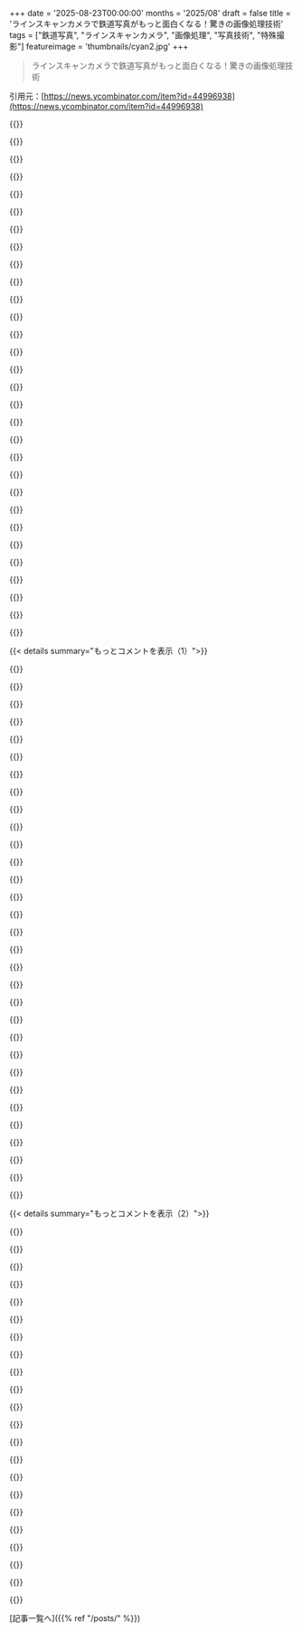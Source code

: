 +++
date = '2025-08-23T00:00:00'
months = '2025/08'
draft = false
title = 'ラインスキャンカメラで鉄道写真がもっと面白くなる！驚きの画像処理技術'
tags = ["鉄道写真", "ラインスキャンカメラ", "画像処理", "写真技術", "特殊撮影"]
featureimage = 'thumbnails/cyan2.jpg'
+++

> ラインスキャンカメラで鉄道写真がもっと面白くなる！驚きの画像処理技術

引用元：[https://news.ycombinator.com/item?id=44996938](https://news.ycombinator.com/item?id=44996938)




{{<matomeQuote body="これ、めっちゃいいね！私も同じアイデアで、New Englandで一番高い木をドローンでスキャンしてみたんだ。うまくはなかったけど、今度また挑戦してみようかな。結果はこちら：https://www.daviddegner.com/wp-content/uploads/2023/09/Tree-...この話の一部だったんだ：https://www.daviddegner.com/photography/discovering-old-grow..." userName="thekid314" createdAt="2025/08/24 02:47:43" color="#ff5c5c">}}




{{<matomeQuote body="相変わらず魅惑的な視点だね！" userName="cenamus" createdAt="2025/08/24 06:57:19" color="">}}




{{<matomeQuote body="私、普通のカメラと手動でフレームをつなぎ合わせる方法で、似たようなプロセスでアニメーションを作ってるんだ。[1,2,3]被写体に焦点を合わせ、背景を抽象的なパターンにする効果がすごく面白いよ。各’線’は約15px幅。<br>東京のスカイラインのタイムラプスも撮って、似たプロセスを適用し[4]、時間がフレームの左から右へ移動するようにモーション追跡したんだ[5]。各線は4ピクセル幅で、元の動画は8Kだよ。<br>[1] https://youtube.com/shorts/VQuI1wW8hAw <br>[2] https://youtube.com/shorts/vE6kLolf57w <br>[3] https://youtube.com/shorts/QxvFyasQYAY <br>[4] https://youtu.be/wTma28gwSk0 <br>[5] https://youtu.be/v5HLX5wFEGk" userName="decae" createdAt="2025/08/24 05:10:59" color="#38d3d3">}}




{{<matomeQuote body="わー、そのスカイラインの夕焼けタイムラプス、美しいね。本当にいいアイデアだよ。" userName="Cloudef" createdAt="2025/08/24 11:05:57" color="">}}




{{<matomeQuote body="わー、素晴らしい記事だね。ケーブルカーの写真 https://upload.wikimedia.org/wikipedia/commons/e/e0/Strip_ph... がすごく好きだよ。背景のコンテンツをどうするか決めるのも、ちょっと面白いだろうね。" userName="bkettle" createdAt="2025/08/23 23:11:39" color="#ff5733">}}




{{<matomeQuote body="これ、初期のフラットベッドスキャナーをデジタルバックとして使う実験を思い出すな。一つ例を挙げるね：https://www.sentex.net/~mwandel/tech/scanner.html" userName="JKCalhoun" createdAt="2025/08/23 21:20:45" color="#ff33a1">}}




{{<matomeQuote body="確か、前回のオリンピックで、Omegaがフィニッシュラインのストリップカメラに高周波リニアディスプレイを組み合わせたんだよね。普通のカメラだと点滅する線が見えるんだけど、フォトフィニッシュの背景はOmegaのロゴだった。すごくさりげないけど、実現するのはすごいことだよね。" userName="ortusdux" createdAt="2025/08/24 00:11:52" color="#38d3d3">}}




{{<matomeQuote body="点滅する垂直バーを見てみて：https://youtube.com/shorts/TSSCfnBBDR0" userName="meindnoch" createdAt="2025/08/24 09:09:08" color="#ff5c5c">}}




{{<matomeQuote body="ほとんど全てのカメラをラインスキャンカメラに変えられるってのは注目すべき点だね。センサーのレジスタにコマンドを書き込むソフトがあればの話だけど。最大と最小の読み取り行を1つ離すだけで、’フレーム’レートが60,000 FPSに跳ね上がり、各フレームは1ピクセルの高さになるんだ。高速化のためには、上下の’ポーチ’領域をいじる必要があるかもね。ラインは画像の長辺に沿ってないとダメだよ。ハードウェアには短辺でやる機能はないから。" userName="londons_explore" createdAt="2025/08/24 17:23:06" color="#ff5733">}}




{{<matomeQuote body="これってどうやって実現したの？どんなカメラならできるの？" userName="decae" createdAt="2025/08/24 22:00:50" color="">}}




{{<matomeQuote body="ほぼどんなカメラでもできるよ。例えばOV2640とか。でも、レジスタへの低レベルアクセスが必要で、i2c（SCCB）で設定するんだ。Linuxならドライバにパッチを当てる必要があるだろうね。" userName="londons_explore" createdAt="2025/08/25 07:24:20" color="#785bff">}}




{{<matomeQuote body="それ、色々いじってみるのめっちゃ楽しそう！ありがとうね！" userName="decae" createdAt="2025/08/25 08:34:05" color="">}}




{{<matomeQuote body="ノイズ除去は不自然で、特にフリンジが目立つからオフの方がいいかもね。デモザイクについては、今のやり方だとアーティファクトが出るみたいだけど、RCD [1]みたいに、もっと解像度を上げてアーティファクトが出ないようにできないかな？<br>[1] https://github.com/LuisSR/RCD-Demosaicing" userName="bscphil" createdAt="2025/08/23 20:39:05" color="#ff5733">}}




{{<matomeQuote body="うん、実際デノイズはデフォルトで無効にしてるよ。水平ストライプが目立つし、めっちゃ遅いんだ。垂直ストライプ補正も完璧じゃなくて、かえってストライプを増やしちゃうこともあるし、まだまだ課題だらけ。<br>RCDデモザイクは次のステップだね。今のカラーフリンジは単純な線形補間が原因だから、RCDみたいに緑チャンネルをガイドにすればもっと良くなるはず。" userName="dllu" createdAt="2025/08/23 23:18:49" color="#45d325">}}




{{<matomeQuote body="デモザイクとかの工程で、x位置やスプラインパラメータを推定する潜在変数にすることを検討した？<br>カラーヒストグラムで考えると、ロゴの色が揺らいでると分布が広くなるけど、正しくマッピングされてれば細くて強いピークになるはずだよね。色空間のエントロピーって、RMADを使った最適化の損失関数として強力な要素になりそうじゃない？" userName="DoctorOetker" createdAt="2025/08/24 00:44:49" color="#785bff">}}




{{<matomeQuote body="元の生データってどこかで共有してるの？" userName="DoctorOetker" createdAt="2025/08/24 01:13:42" color="">}}




{{<matomeQuote body="うん、僕もノイズ除去した結果はそんなに良くないと思うな。" userName="Cloudef" createdAt="2025/08/23 22:37:31" color="">}}




{{<matomeQuote body="ラインスキャンカメラで走ってる車や電車から景色を撮ったらどうなるか、誰か知らない？視差（パララックス）で面白い歪みが出そうだけど。" userName="fleventynine" createdAt="2025/08/24 01:59:17" color="">}}




{{<matomeQuote body="動いてる電車から何枚か撮ってみたよ…<br>南海6000系、大阪：https://i.dllu.net/nankai_19b8df3e827215a2.jpg<br>フランスの風景：https://i.dllu.net/preview_l_b01915cc69f35644.png<br>マルセイユ、フランス：https://i.dllu.net/preview_raw_7292be4e58de5cd0.png<br>カリフォルニア：https://i.dllu.net/preview_raw_d5ec50534991d1a4.png<br>https://i.dllu.net/preview_raw_e06b551444359536.png<br>木の紫色はごめんね。カメラが近赤外線に敏感で、IRカットフィルターを買う前に撮ったんだ。フレーム落ちとか、他にもアーティファクトがあるよ。" userName="dllu" createdAt="2025/08/24 03:34:34" color="#ff5733">}}




{{<matomeQuote body="まさに知りたかったことだよ。1時間の電車旅くらいの全風景をスキャンするのって、技術的に可能なの？" userName="dddw" createdAt="2025/08/24 06:23:00" color="#45d325">}}




{{<matomeQuote body="これってただのブレでしょ。記事の写真の背景みたいにさ。超低速なら面白い歪みは得られるけど、車や電車くらいのスピードだと何も見えないよ。" userName="notatoad" createdAt="2025/08/24 02:39:02" color="">}}




{{<matomeQuote body="記事の背景は”ブレ”じゃないよ。" userName="account42" createdAt="2025/08/25 14:12:35" color="">}}




{{<matomeQuote body="興味を持って”ラインスキャンビジョンシステム”の基本を調べたんだ。産業用途では、コンベアの速度が一定じゃないから、エンコーダーを使って現在の速度に基づいてスキャン速度をリアルタイムで制御する必要があるらしいね。この記事の大部分は、電車の速度を数学的に推定してスキャンを正しく解釈することについてなんだと分かったよ。[1]このカメラベンダーがエンコーダーの必要性を4:15あたりで説明する動画があるよ。<br>https://m.youtube.com/watch?v=E_I9kxHEYYM&t=35s&pp=2AEjkAIB" userName="ripe" createdAt="2025/08/24 17:57:14" color="#45d325">}}




{{<matomeQuote body="地下鉄の影も捉えられてるのがすごいね！列車本体より少し早く到達した影が、スリットが向いてた線路と壁の断面形状を持つチューブに対して、バーチャルな影として映し出されてる感じだね。" userName="card_zero" createdAt="2025/08/23 21:52:08" color="#ff33a1">}}




{{<matomeQuote body="こういうのが好きなら、https://www.magyaradam.com/wp/ も見てみてよ。彼の作品もラインスキャンカメラを使ってるのが多いんだ。" userName="GlibMonkeyDeath" createdAt="2025/08/23 20:43:00" color="#ff5c5c">}}




{{<matomeQuote body="あの動画（https://www.magyaradam.com/wp/?page_id=806）にぶっ飛んだよ。たぶん、彼はまず1フレーム分のスリットを再構成して、それを1列ずつずらして次のスリットデータを追加していく形で動画を作ったんだと思う。" userName="JKCalhoun" createdAt="2025/08/23 21:11:23" color="#38d3d3">}}




{{<matomeQuote body="あの動画のショットはどれもSlit Scan技術を使ってないよ。”Mean Stack Mode”って呼ばれる技術を使ってるんだ。それは、入力動画のローリング選択で、複数フレームにわたる平均ピクセル値を得るためのテクニックなんだよ。" userName="fudged71" createdAt="2025/08/24 00:56:39" color="#785bff">}}




{{<matomeQuote body="みんなスマホカメラでこれ試せるし、試すべきだよ！パノラマモードにして、いつもと違う動き方でカメラを動かしてみて。通過する電車とか、電車や車の窓からでもできるよ。たまに混乱してパノラマの一部が”圧縮”されちゃうけどね。縦にもできるよ。高い木を下から上にスキャンしたり、頭の上から後ろ向きに撮影したり、地面を見ながら歩いて庭の小道とかを撮るのも面白いよ。わざと足を入れて”足跡”をパノラマにするのも楽しいよ:)" userName="m463" createdAt="2025/08/25 21:17:18" color="#ff33a1">}}




{{<matomeQuote body="Stani Michielsの”Jakarta Megalopolis”を思い出すね。ジャカルタの街の長い（ものすごく長い）写真を作ってるんだ。<br>https://anagrambooks.com/jakarta-megalopolis<br>https://anagrambooks.com/sites/default/files/styles/slide/pu..." userName="SteveAlexander" createdAt="2025/08/25 15:56:24" color="#ff5c5c">}}




{{<matomeQuote body="スリットスキャン写真マジでかっこいい！電車がテーマってのがまたいいよね。昔知り合いがフラットベッドスキャナーをスリットアパーチャに使って写真作ってたの、すげープロジェクトだったな。" userName="julik" createdAt="2025/08/24 12:25:55" color="#ff33a1">}}




{{< details summary="もっとコメントを表示（1）">}}

{{<matomeQuote body="同じ話題でこんな記事も見つけたよ: https://news.ycombinator.com/item?id=35738987<br>あと、人がごった返す通りのラインスキャン画像ってどんな感じか見てみたいんだよね。" userName="amelius" createdAt="2025/08/24 10:36:16" color="">}}




{{<matomeQuote body="読んでて面白かった！昔センサーキャリブレーションの仕事してたんだけど、みんなスマホが綺麗な写真撮れるのを当たり前だと思ってるよね。今のスマホカメラには、すごい量の数学とComputational Photographyが詰まってるんだよ。" userName="syntaxing" createdAt="2025/08/24 00:01:36" color="#38d3d3">}}




{{<matomeQuote body="他にもラインスキャンで撮られた電車があるよ: https://news.ycombinator.com/item?id=35738987" userName="amenghra" createdAt="2025/08/24 06:10:34" color="">}}




{{<matomeQuote body="プロジェクトでラインカメラを調べたことあるんだ。主な用途はコンベヤーベルトで流れる食品の品質管理だね。自動選別システムだとボトルネックになることも多いし。僕が見積もったユニットの一つは、8kピクセルラインを毎秒4万フレームで記録できたよ。https://youtu.be/E_I9kxHEYYM" userName="ortusdux" createdAt="2025/08/24 01:01:00" color="#785bff">}}




{{<matomeQuote body="OCT（Optical Coherence Tomography）でも使われてるよ。OCTはIR光で組織を”透過”させる技術で、近赤外線を使うんだ。戻ってきた光はInterferometerとDiffraction Gratingを通って、ラインカメラで広がりを見る。FFTなどの信号処理の後、深さの強度が得られるよ。ミラーでビームを振ってX,Yスキャンすれば、MRIやSonogramみたいな体積画像が得られるんだ。眼、特に網膜の血管を撮るのにすごく役立つよ。" userName="SJC_Hacker" createdAt="2025/08/24 02:27:14" color="#ff5c5c">}}




{{<matomeQuote body="うん、Spectroscopyにはいろんなラインスキャンカメラの応用があるね。基本的にGratingを使うどんな用途でも。950nmだとSi CCDの感度が落ち始めるから、OCTで使うにはギリギリかな。さらにNIRではInGaAs検出器が使われるよ。" userName="s0rce" createdAt="2025/08/24 03:13:42" color="#ff5c5c">}}




{{<matomeQuote body="衛星でもよく使われてるよ。" userName="tcpekin" createdAt="2025/08/24 06:07:59" color="">}}




{{<matomeQuote body="僕が関わってた衛星のいくつかは単一点カメラだったんだ。衛星が進行方向の主軸を中心に回転して、カメラも一緒に回る。地球にカメラが向くたびに、一連の点データがストレージのラインに書き込まれるんだ。衛星が動いてカメラが地球から離れるとデータ記録は止まって、また地球にカメラが向いたら再開する。ちょっと細かい違いかもしれないけど、”ラインスキャンカメラ”は静止してて内部ミラーが回転したりするけど、衛星のカメラは動く部分がなくて、衛星自体が回転して動くんだ。" userName="defrost" createdAt="2025/08/24 06:41:52" color="#38d3d3">}}




{{<matomeQuote body="電車が完璧な色の縞模様の間にピシッと静止してるの、すごいスピード感があってかっこいいよね。" userName="Waterluvian" createdAt="2025/08/24 04:42:42" color="#ff33a1">}}




{{<matomeQuote body="この写真、古い宇宙写真みたいでめっちゃ綺麗！なんでこんなに似てるんだろうね？画像処理からはわかんないから、ラインスキャンカメラのセンサーの仕組みが関係してるのかも？" userName="owenversteeg" createdAt="2025/08/25 03:58:52" color="#ff5c5c">}}




{{<matomeQuote body="多くの衛星カメラもラインスキャンセンサー、またはプッシュブルームセンサー（https://en.wikipedia.org/wiki/Push_broom_scanner）を使ってるんだ。軌道上で動く時に画像を生成する仕組みだよ。" userName="iamleppert" createdAt="2025/08/25 19:47:18" color="#ff33a1">}}




{{<matomeQuote body="HNユーザーのjo-m（https://news.ycombinator.com/user?id=jo-m）がやってる、このプロジェクト（https://trains.jo-m.ch/#/trains/list）も絶対チェックしてほしい！" userName="srean" createdAt="2025/08/24 18:40:38" color="#38d3d3">}}




{{<matomeQuote body="ラインスキャン画像が好きなのは、画像の認識モデルを壊してくれるからだよ。これって電車の画像じゃなくて、空間のすごく小さい領域を何が占めてたかの時系列グラフなんだよね。" userName="ca_tech" createdAt="2025/08/25 17:59:42" color="#785bff">}}




{{<matomeQuote body="こんなに知りたくなるなんて思わなかったよ。完全に「おたく心」をくすぐられちゃった！めっちゃ良い記事だね。" userName="ncruces" createdAt="2025/08/23 21:45:27" color="">}}




{{<matomeQuote body="すごい絵画みたいな質感があるね。俺、そんなに鉄道ファンじゃないけど、この写真なら何枚か壁に飾りたいくらいだよ。" userName="lttlrck" createdAt="2025/08/23 22:32:45" color="">}}




{{<matomeQuote body="めっちゃクール！普通の2次元CMOSデジタルカメラセンサーでも同じ効果が出せるかと思ったけど、センサーが1次元で95khzのサンプリングレートなんだね。4Kセンサーだとデータ量が多すぎで、ほとんど捨てなきゃいけないって分かったよ。" userName="anonu" createdAt="2025/08/23 23:25:39" color="#38d3d3">}}




{{<matomeQuote body="確かにできると思うけど、めっちゃ高くなるよ。超高速ADCがもっとたくさん必要だからね。カメラが5000ドルだとして、フルフィールドで同じ露光時間を得るには、ハードウェアを800回とか複製しないと。一つのカメラにすごい金額がかかるんだ。" userName="SJC_Hacker" createdAt="2025/08/24 02:30:10" color="#45d325">}}




{{<matomeQuote body="一般のカメラでもいけると思うけど、物理的な動き合わせが大変だね。例えばSony a7R IVは1/20秒の読み出しで、電子シャッターだと上から下にスキャンする。動画には良くないけど、6336ピクセルの水平解像度で10fpsのフルフレーム圧縮RAW写真が撮れるから、63khzの取得レートになるんだ。問題は、カメラを1/10秒ごとに1センサー幅分、正確にシフトする必要があること。悲観的に見ると30khzくらいかな。動画圧縮を許容するなら、4K@30fpsで64khzくらいになるし、高性能なビデオカメラならもっと良いね。" userName="gruntwork" createdAt="2025/08/24 09:03:31" color="#ff5c5c">}}




{{<matomeQuote body="元の質問を誤解してたかも。95kHzでフルフィールドにするって話なら、めっちゃ高くなるか、解像度がひどくなるか、その両方だね。フルフィールドカメラをラインスキャンカメラみたいに使うのは、配線変更か特殊ソフトがいるから、普通のラインスキャンカメラが良いかも。でも、めちゃ高価じゃなく超高フレームレートでフルフィールドを出す方法もあるよ。持続的じゃないけど、コンデンサバンクとかで「サンプル＆ホールド」を使えば、デジタル読み出しをゆっくりできるみたい。" userName="SJC_Hacker" createdAt="2025/08/25 16:47:48" color="#45d325">}}




{{<matomeQuote body="競馬場のフォトフィニッシュカメラの動画、面白いよ！たぶん他の人も楽しめるんじゃないかな。<br>https://www.youtube.com/watch?v=Ut0nKdLCAEo" userName="djmips" createdAt="2025/08/24 05:15:15" color="#45d325">}}




{{<matomeQuote body="久しぶりに読んだ中で最高の投稿だよ。こんな素敵な記事をありがとう！" userName="motorest" createdAt="2025/08/24 07:28:29" color="">}}




{{<matomeQuote body="同じ方法で蒸気機関車を撮影した例を知ってる人いる？ピストンや蒸気の雲みたいな垂直に動く部分が、ほぼ静止してる本体と合わさってどう見えるのか興味あるな。" userName="stubish" createdAt="2025/08/24 04:28:32" color="#ff33a1">}}




{{<matomeQuote body="いつかRoaring Campに自分の機材を持って行って、Shay式ギア機関車をスキャンするモチベーションを出したいな。でも、動く部分はやっぱり奇妙に歪んで見えるんだろうね。" userName="dllu" createdAt="2025/08/24 22:47:00" color="#38d3d3">}}




{{<matomeQuote body="ピストンが規則的な正弦波みたいに動くことで、その歪みが動きや躍動感を捉えるのかどうか、すごく気になるんだ。蒸気の雲がどう写るかも全然想像つかないな。普通のカメラや目で見るのと、僕たちの頭の中で動く部分を想像するのとは違うよね。" userName="stubish" createdAt="2025/08/25 02:11:36" color="#ff5c5c">}}




{{<matomeQuote body="それらの部分は、フォトフィニッシュで写ったアスリートの歪んだ手足みたいに、変な形に見えるだろうね。" userName="sverhagen" createdAt="2025/08/24 12:10:35" color="#ff5733">}}




{{<matomeQuote body="＞うーん、僕の速度推定はまだ完璧じゃないと思うんだ。10%くらいずれてるかもね。これについては電車の運転士さんに、「スムーズな線路で一定速度の場所はどこ？」みたいに聞いてみる価値があるんじゃないかな。" userName="its-summertime" createdAt="2025/08/23 22:10:48" color="#38d3d3">}}




{{<matomeQuote body="リアルタイムで速度を推定するのに、オプティカルフローセンサーを使うのはどうかな？" userName="tecleandor" createdAt="2025/08/23 23:05:25" color="#ff5c5c">}}




{{<matomeQuote body="それか、レーダーガンで測るとか。" userName="jebarker" createdAt="2025/08/24 15:09:55" color="#ff33a1">}}




{{<matomeQuote body="これがどう動くのか説明されてないみたいで、ずっとわからなかったんだ。でも、センサーアレイの長軸は電車が走る方向に対して垂直になってるってことかな？" userName="jeffbee" createdAt="2025/08/23 20:10:12" color="#785bff">}}




{{<matomeQuote body="アナログのスリットスキャンカメラだと、もっと分かりやすいと思うよ。<br>https://www.lomography.com/magazine/283280-making-a-slit-sca...<br>https://petapixel.com/2017/10/18/role-slit-scan-image-scienc...<br>ソフトウェアでもできるよ。お店の横を歩く動画を撮って、FFmpegでフレームに分解。各フレームの0列目を抽出して結合すると、結果は劣るけど面白いよ。映画のシーンも試すといいかも。時間と空間の面白いマッピングだね。" userName="flir" createdAt="2025/08/23 22:43:53" color="#ff33a1">}}

{{</details>}}




{{< details summary="もっとコメントを表示（2）">}}

{{<matomeQuote body="ありがとう！「Principle of operation」っていうセクションを追加して、どうやって動くか説明したよ。" userName="dllu" createdAt="2025/08/23 20:20:13" color="">}}




{{<matomeQuote body="このセットアップでのFPS/LPSってどれくらい？普通のカメラで似たようなことやったけど、LPSがボトルネックだったんだよね。ラインスキャンカメラは50k+ LPSとかすごい数値出せるって知ってるけど。" userName="ansgri" createdAt="2025/08/23 20:51:23" color="#38d3d3">}}




{{<matomeQuote body="めっちゃ面白いね！数学的な説明やプロセスを詳しく追加してくれて本当にありがとう！ずっとどうやって動くのか気になってたけど、今日まで調べなかったんだ。あなたのページを読んで、ただの好奇心じゃなくなったよ。ありがとう！HNもいつも面白い記事を紹介してくれて感謝！" userName="blooalien" createdAt="2025/08/23 21:08:07" color="#45d325">}}




{{<matomeQuote body="垂直なセンサーの列を一本使って「連続的」にリサンプルするんだよ。フィルムを使う場合は、絞りが垂直なスリットになってて、露光中にフィルムをずっと動かし続けるんだ。<br>「finish line」カメラだと、スリットはゴールラインにあって、馬が近づいてきたらフィルムを引っ張り始める。露光が連続だから、ゴールの瞬間を絶対見逃さないんだよ。" userName="eschneider" createdAt="2025/08/23 20:26:40" color="#ff33a1">}}




{{<matomeQuote body="ラインスキャンセンサーって、基本的にはただのスキャナーだよ。実際、スキャナーから作る人もいるくらい。普通は静止してる被写体が必要なんだけど、この場合はセンサーがスキャンするんじゃなくて、被写体が通り過ぎるのを撮るから、背景のピクセルは動かないんだ。" userName="miladyincontrol" createdAt="2025/08/23 20:19:06" color="#ff5733">}}




{{<matomeQuote body="これって列車にしか使えないのは、t+1の列車画像が、tの列車画像をただ数ピクセルずらしただけだからでしょ？人間を撮るのには向いてなさそう。人間って空間をカチコチに動くわけじゃないからね。" userName="krackers" createdAt="2025/08/23 22:27:31" color="">}}




{{<matomeQuote body="何を目指すかによるんだよね。<br>https://en.wikipedia.org/wiki/Slit-scan_photography#/media/F..." userName="flir" createdAt="2025/08/23 22:45:10" color="#38d3d3">}}




{{<matomeQuote body="人間が走ってて、そんなに激しく動かなければけっこう上手くいくよ。記事にも競馬のゴールライン写真のサンプルがあるけど、俺的にはかなり良く見える。被写体が止まってたり、被写体全体が動く速度より手足の動きが速かったりするとダメになっちゃう（例えば、ゆっくり歩きながら拳を合わせたりすると台無し）。" userName="makeitdouble" createdAt="2025/08/23 22:40:55" color="#785bff">}}




{{<matomeQuote body="https://www.youtube.com/watch?v=Ut0nKdLCAEo" userName="djmips" createdAt="2025/08/24 05:16:53" color="#ff5c5c">}}




{{<matomeQuote body="ノイズ問題は絞りの大きなレンズで解決できるかもね。フォトフィニッシュ用レンズって昔はめっちゃ高くて、ワンオフ品もあったんだよ。" userName="fooker" createdAt="2025/08/24 07:10:55" color="">}}




{{<matomeQuote body="300mm f/2.0レンズとかあるよね！俺もSamyang 135mm f/2とかVoigtländer Apo Lanthar 125mm f/2.5とか使ってるよ。でも、絞りがデカいとピント合わせが大変なんだ。" userName="dllu" createdAt="2025/08/24 22:45:02" color="">}}




{{<matomeQuote body="ベイヤーパターンが使われてるって意外！1Dカラーセンサーだと一般的なのかな？" userName="account42" createdAt="2025/08/25 14:19:58" color="">}}




{{<matomeQuote body="なんて美しい画像処理の例だろうね。すごい記事だ！" userName="j_bum" createdAt="2025/08/23 19:48:45" color="">}}




{{<matomeQuote body="これ、すごい画像だね。何が起きてるか分かんないけど、画像はめっちゃ好き！" userName="whartung" createdAt="2025/08/23 20:35:28" color="">}}




{{<matomeQuote body="カメラが1ピクセル幅しか撮れないって想像して。それを1秒に60回とか撮って、1ピクセル幅の画像を順番につなげるんだ。これがこの仕組み。時間順に並んだ1ピクセル幅の画像の集まりなんだよ。背景は静止して線になるけど、動くものは時間軸で広がって正しく見えるってわけ。うまく説明できてるかな？ごめんね。" userName="Etheryte" createdAt="2025/08/23 20:58:02" color="#ff33a1">}}




{{<matomeQuote body="いや、ありがとう！完璧な説明だったよ。電車と線の理由が完全に分かった。電球が点灯した感じ！「分かった！」って最高だね！" userName="whartung" createdAt="2025/08/23 21:33:15" color="#ff5733">}}




{{<matomeQuote body="うん、ドアがちょっと開いてて、オフィスの中が細い隙間から見える感じだね。その動く隙間からオフィス全体を再構築するみたい。めっちゃクール！" userName="JKCalhoun" createdAt="2025/08/23 21:09:38" color="#785bff">}}




{{<matomeQuote body="俺にはちゃんと分かったよ！" userName="kiddico" createdAt="2025/08/23 21:03:57" color="">}}




{{<matomeQuote body="使ってるカメラ、いくらするの？<br>…あと、もっと安い選択肢ってある？" userName="_giorgio_" createdAt="2025/08/25 10:09:41" color="">}}




{{<matomeQuote body="90年代のアーケードゲーム、Final Fightを思い出すなあ。" userName="sans_souse" createdAt="2025/08/24 09:57:28" color="">}}




{{<matomeQuote body="この記事を読むと、まるでChatGPTになった気分だよ。" userName="Retr0id" createdAt="2025/08/23 23:16:06" color="">}}

{{</details>}}



[記事一覧へ]({{% ref "/posts/" %}})
